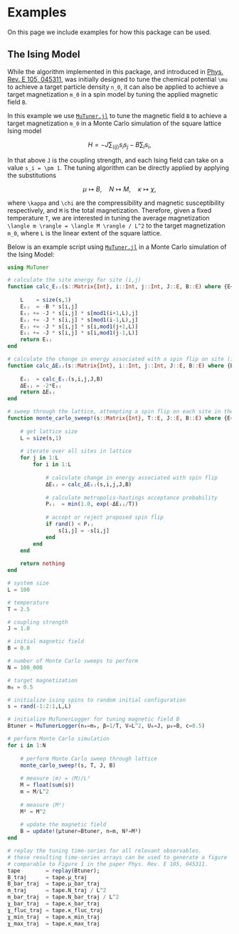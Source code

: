 # Examples

On this page we include examples for how this package can be used.

## The Ising Model

While the algorithm implemented in this package, and introduced in
[Phys. Rev. E 105, 045311](https://journals.aps.org/pre/abstract/10.1103/PhysRevE.105.045311),
was initially designed to tune the chemical potential ``\mu`` to achieve a target particle
density ``n_0``, it can also be applied to achieve a target magnetization
``m_0`` in a spin model by tuning the applied magnetic field ``B``.

In this example we use [`MuTuner.jl`](https://github.com/cohensbw/MuTuner.jl) to tune the
magnetic field ``B`` to achieve a target magnetization ``m_0`` in a Monte Carlo
simulation of the square lattice Ising model
```math
H = -J \sum_{\langle ij\rangle} s_{i}s_{j} - B \sum_{i} s_{i},
```
In that above ``J`` is the coupling strength, and each
Ising field can take on a value ``s_i = \pm 1``.
The tuning algorithm can be directly applied by applying the substitutions
```math
\mu \mapsto B, \quad N \mapsto M, \quad \kappa \mapsto \chi,
```
where ``\kappa`` and ``\chi`` are the compressibility and magnetic
susceptibility respectively, and ``M`` is the total magnetization.
Therefore, given a fixed temperature ``T``, we are interested in tuning the average
magnetization ``\langle m \rangle = \langle M \rangle / L^2`` to the target magnetization
``m_0``, where ``L`` is the linear extent of the square lattice.


Below is an example script using [`MuTuner.jl`](https://github.com/cohensbw/MuTuner.jl) in a
Monte Carlo simulation of the Ising Model:

```julia
using MuTuner

# calculate the site energy for site (i,j)
function calc_Eᵢⱼ(s::Matrix{Int}, i::Int, j::Int, J::E, B::E) where {E<:AbstractFloat}
    
    L    = size(s,1)
    Eᵢⱼ  = -B * s[i,j]
    Eᵢⱼ += -J * s[i,j] * s[mod1(i+1,L),j]
    Eᵢⱼ += -J * s[i,j] * s[mod1(i-1,L),j]
    Eᵢⱼ += -J * s[i,j] * s[i,mod1(j+1,L)]
    Eᵢⱼ += -J * s[i,j] * s[i,mod1(j-1,L)]
    return Eᵢⱼ
end

# calculate the change in energy associated with a spin flip on site (i,j)
function calc_ΔEᵢⱼ(s::Matrix{Int}, i::Int, j::Int, J::E, B::E) where {E<:AbstractFloat}
    
    Eᵢⱼ  = calc_Eᵢⱼ(s,i,j,J,B)
    ΔEᵢⱼ = -2*Eᵢⱼ
    return ΔEᵢⱼ
end

# sweep through the lattice, attempting a spin flip on each site in the lattice
function monte_carlo_sweep!(s::Matrix{Int}, T::E, J::E, B::E) where {E<:AbstractFloat}
    
    # get lattice size
    L = size(s,1)
    
    # iterate over all sites in lattice
    for j in 1:L
        for i in 1:L
            
            # calculate change in energy associated with spin flip
            ΔEᵢⱼ = calc_ΔEᵢⱼ(s,i,j,J,B)
            
            # calculate metropolis-hastings acceptance probability
            Pᵢⱼ  = min(1.0, exp(-ΔEᵢⱼ/T))
            
            # accept or reject proposed spin flip
            if rand() < Pᵢⱼ
                s[i,j] = -s[i,j]
            end
        end
    end
    
    return nothing
end

# system size
L = 100

# temperature
T = 2.5

# coupling strength
J = 1.0

# initial magnetic field
B = 0.0

# number of Monte Carlo sweeps to perform
N = 100_000

# target magnetization
m₀ = 0.5

# initialize ising spins to random initial configuration
s = rand(-1:2:1,L,L)

# initialize MuTunerLogger for tuning magnetic field B
Btuner = MuTunerLogger(n₀=m₀, β=1/T, V=L^2, U₀=J, μ₀=B, c=0.5)

# perform Monte Carlo simulation
for i in 1:N
    
    # perform Monte Carlo sweep through lattice
    monte_carlo_sweep!(s, T, J, B)
    
    # measure ⟨m⟩ = ⟨M⟩/L²
    M = float(sum(s))
    m = M/L^2
    
    # measure ⟨M²⟩
    M² = M^2
    
    # update the magnetic field
    B = update!(μtuner=Btuner, n=m, N²=M²)
end

# replay the tuning time-series for all relevant observables.
# these resulting time-series arrays can be used to generate a figure
# comparable to Figure 1 in the paper Phys. Rev. E 105, 045311.
tape        = replay(Btuner);
B_traj      = tape.μ_traj
B_bar_traj  = tape.μ_bar_traj
m_traj      = tape.N_traj / L^2
m_bar_traj  = tape.N_bar_traj / L^2
χ_bar_traj  = tape.κ_bar_traj
χ_fluc_traj = tape.κ_fluc_traj
χ_min_traj  = tape.κ_min_traj
χ_max_traj  = tape.κ_max_traj
```